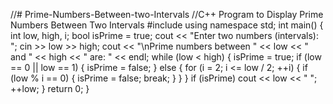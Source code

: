 //# Prime-Numbers-Between-two-Intervals
//C++ Program to Display Prime Numbers Between Two Intervals
#include <iostream>
using namespace std;
int main() {
    int low, high, i;
    bool isPrime = true;
    cout << "Enter two numbers (intervals): ";
    cin >> low >> high;
    cout << "\nPrime numbers between " << low << " and " << high << " are: " << endl;
    while (low < high) {
        isPrime = true;
        if (low == 0 || low == 1) {
            isPrime = false;
        }
        else {
            for (i = 2; i <= low / 2; ++i) {
                if (low % i == 0) {
                    isPrime = false;
                    break;
                }
            }
        }
        if (isPrime)
            cout << low << " ";
        ++low;
    }
    return 0;
}
